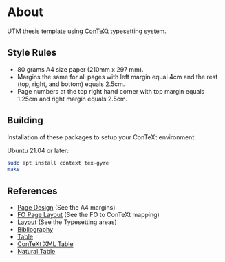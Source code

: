 # About

UTM thesis template using [ConTeXt](http://wiki.contextgarden.net/) typesetting
system.

## Style Rules

- 80 grams A4 size paper (210mm x 297 mm).
- Margins the same for all pages with left margin equal 4cm and the rest (top,
  right, and bottom) equals 2.5cm.
- Page numbers at the top right hand corner with top margin equals 1.25cm and
  right margin equals 2.5cm.

## Building

Installation of these packages to setup your ConTeXt environment.

Ubuntu 21.04 or later:

```sh
sudo apt install context tex-gyre
make
```

## References

- [Page Design](http://context.aanhet.net/svn/contextman/context-reference/en/co-pagedesign.pdf)
  (See the A4 margins)
- [FO Page Layout](http://wiki.contextgarden.net/FO_Page_Layout)
  (See the FO to ConTeXt mapping)
- [Layout](http://wiki.contextgarden.net/Layout) (See the Typesetting areas)
- [Bibliography](http://www.pragma-ade.com/general/manuals/mkiv-publications)
- [Table](http://wiki.contextgarden.net/TABLE)
- [ConTeXt XML Table](http://getfo.org/context_xml/page5.html)
- [Natural Table](http://www.pragma-ade.com/general/manuals/enattab.pdf)
